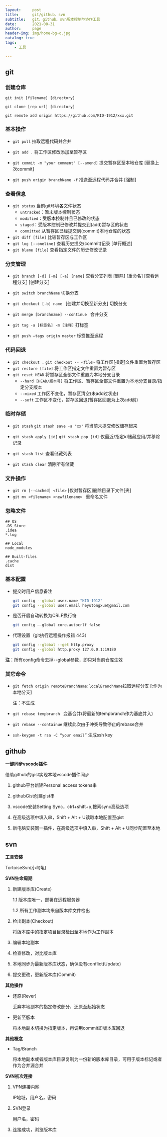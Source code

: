 ```yaml
---
layout:     post
title:      git/github、svn
subtitle:   git、github、svn版本控制与协作工具
date:       2021-08-31
author:     page
header-img: img/home-bg-o.jpg
catalog: true
tags:
    - 工具

---
```


## git

### 创建仓库

```shell
git init [filename] [directory]
```

```shell
git clone [rep url] [directory]
```

```shell
git remote add origin https://github.com/KID-1912/xxx.git
```

### 基本操作

- `git pull` 拉取远程代码并合并

- `git add .` 将工作区修改添加至暂存区

- `git commit -m "your comment" [--amend]` 提交暂存区至本地仓库 [替换上次commit]

- `git push origin branchName -f` 推送至远程代码并合并 [强制]

### 查看信息

- `git status` 当前git环境各文件状态
  - `untracked`：暂未版本控制状态
  - `modified`：受版本控制并且已修改的状态
  - `staged`：受版本控制已修改并提交到(add)暂存区的状态
  - `committed` 从暂存区已经提交到(commit)本地仓库的状态
- `git diff [file]` 比较暂存区与工作区
- `git log [--oneline]` 查看历史提交(commit)记录 [单行概述]
- `git blame [file]` 查看指定文件的历史修改记录

### 分支管理

- `git branch [-d] [-m] [-a] [name]` 查看分支列表 [删除] [重命名] [查看远程分支] [创建分支] 

- `git switch branchName` 切换分支

- `git checkout [-b] name ` [创建并切换至新分支] 切换分支 

- `git merge [branchname] --continue ` 合并分支

- `git tag -a [标签名] -m [注释]` 打标签

- `git push —tags origin master` 标签推至远程

### 代码回退

- `git checkout .` `git checkout -- <file>` 将工作区[指定]文件重置为暂存区
- `git restore [file]` 将工作区指定文件重置为暂存区
- `git reset HEAD` 将暂存区全部文件重置为本地分支目录
  - `--hard [HEAD/版本号]` 将工作区、暂存区全部文件重置为本地分支目录/指定分支版本
  - `--mixed` 工作区不变化，暂存区清空(未add过状态)
  - `--soft` 工作区不变化，暂存区回退(暂存区回退为上次add前)

### 临时存储

- `git stash` `git stash save -a "xx"` 将当前未提交修改储存起来

- `git stash apply [id]` `git stash pop [id]` 仅最近/指定id储藏应用/并移除记录

- `git stash list` 查看储藏列表

- `git stash clear` 清除所有储藏

### 文件操作

- `git rm [--cached] <file>` [仅对暂存区]删除目录下文件[夹]
- `git mv <filename> <newfilename> ` 重命名文件

### 忽略文件

```.gitignore
## OS
.DS_Store
.idea
*.log

## Local
node_modules

## Built-files
.cache
dist
```

### 基本配置

- 提交时用户信息备注
  
  ```sh
  git config --global user.name "KID-1912"
  git config --global user.email heyutongxue@gmail.com
  ```

- 是否开启自动转换为CRLF换行符
  
  ```sh
  git config –-global core.autocrlf false
  ```

- 代理设置（git执行远程操作报错 443）
  
  ```sh
  git config --global --get http.proxy
  git config --global http.proxy 127.0.0.1:19180
  ```

**注**：所有config命令去掉--global参数，即只对当前仓库生效

### 其它命令

- `git fetch origin remoteBranchName:localBranchName`拉取远程分支 [:作为本地分支]
  
  注：不生成

- `git rebase tempbranch ` 变基合并(将最新的tempbranch作为基底并入)

- `git rebase --containue` 继续此次由于冲突导致停止的rebase合并

- `ssh-keygen -t rsa -C “your email”` 生成ssh key

## github

**一键同步vscode插件**

借助github的gist实现本地vscode插件同步

1. github平台新建Personal access tokens串

2. githubGist创建gist串

3. vscode安装Setting Sync，ctrl+shift+p,搜索sync高级选项

4. 在高级选项中填入串，Shift + Alt + U读取本地配置至gist

5. 新电脑安装同一插件，在高级选项中填入串，Shift + Alt + U同步配置至本地

## svn

**工具安装**

TortoiseSvn(小乌龟)

**SVN生命周期**

1. 新建版本库(Create)
   
   1.1 版本库唯一，部署在远程服务器
   
   1.2 所有工作副本均来自版本库文件检出

2. 检出副本(Checkout)
   
   将版本库中的指定项目目录检出至本地作为工作副本

3. 编辑本地副本

4. 检查修改，对比版本库

5. 本地同步为最新版本库状态，确保没有conflict(Update)

6. 提交更改，更新版本库(Commit)

**其他操作**

- 还原(Rever)
  
  丢弃本地副本的指定修改部分，还原至起始状态

- 更新至版本
  
  将本地副本切换为指定版本，再调用commit即版本库回退

**其他概念**

- Tag/Branch
  
  将本地副本或者版本库目录复制为一份新的版本库目录，可用于版本标记或者作为合并源合并

**SVN初次连接**

1. VPN连接内网
   
   IP地址，用户名，密码

2. SVN登录
   
   用户名，密码

3. 连接成功，浏览版本库
